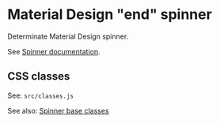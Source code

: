 # Material Design "end" spinner

Determinate Material Design spinner.

See [Spinner documentation](../polythene-spinner-base).



## CSS classes

See: `src/classes.js`

See also: [Spinner base classes](../polythene-spinner-base) 

